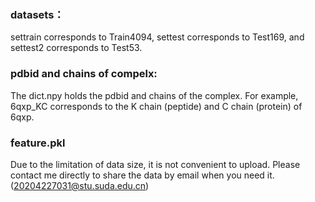 ### datasets：

settrain corresponds to Train4094, settest corresponds to Test169, and settest2 corresponds to Test53.


### pdbid and chains of compelx:

The dict.npy holds the pdbid and chains of the complex. For example, 6qxp_KC corresponds to the K chain (peptide) and C chain (protein) of 6qxp.


### feature.pkl
Due to the limitation of data size, it is not convenient to upload. Please contact me directly to share the data by email when you need it.(20204227031@stu.suda.edu.cn)
